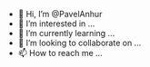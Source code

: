 - 👋 Hi, I’m @PavelAnhur
- 👀 I’m interested in ...
- 🌱 I’m currently learning ...
- 💞️ I’m looking to collaborate on ...
- 📫 How to reach me ...

<!---
PavelAnhur/PavelAnhur is a ✨ special ✨ repository because its `README.md` (this file) appears on your GitHub profile.
You can click the Preview link to take a look at your changes.
--->
